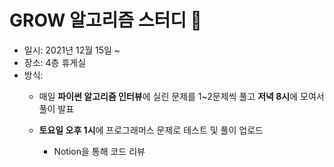 # GROW 알고리즘 스터디 :book:
- 일시: 2021년 12월 15일 ~
- 장소: 4층 휴게실
- 방식:
    - 매일 **파이썬 알고리즘 인터뷰**에 실린 문제를 1~2문제씩 풀고 **저녁 8시**에 모여서 풀이 발표

    - **토요일 오후 1시**에 프로그래머스 문제로 테스트 및 풀이 업로드
        - Notion을 통해 코드 리뷰
